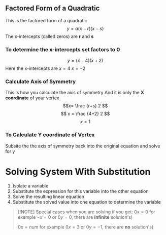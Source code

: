 
## Factored Form of a Quadratic
This is the factored form of a quadratic $$
y =a(x-r)(x-s)
$$ The x-intercepts (called zeros) are **r** and **s**

### To determine the x-intercepts set factors to 0

$$
y = (x-4)(x+2)
$$
Here the x-intercepts are
$x  = 4$
$x = -2$ 

### Calculate Axis of Symmetry
This is how you calculate the axis of symmetry
And it is only the **X coordinate** of your vertex
$$x= \frac {r+s} 2 $$
$$
x = \frac {4+2} 2
$$
$$x = 1$$
### To Calculate Y coordinate of Vertex
Subsite the the axis of symmetry back into the original equation and solve for y
# Solving System With Substitution
1. Isolate a variable
2. Substitute the expression for this variable into the other equation
3. Solve the resulting linear equation
4. Substitute the solved value into one equation to determine the variable


> [!NOTE] Special cases when you are solving if you get:
> $0x = 0$ for example $-x = 0$  or $0y = 0$, there are **infinite** solution's)
> 
> $0x = num$ for example $0x = 3$  or $0y = -1$, there are **no** solution's)
